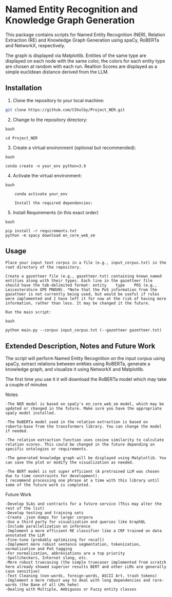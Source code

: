 # Named Entity Recognition and Knowledge Graph Generation

This package contains scripts for Named Entity Recognition (NER), Relation Extraction (RE) and Knowledge Graph Generation using spaCy, RoBERTa and NetworkX, respectively.

The graph is displayed via Matplotlib. Entities of the same type are displayed on each node with the same color, the colors for each entity type are chosen at random with each run. Realtion Scores are displayed as a simple euclidean distance derived from the LLM.

## Installation

1. Clone the repository to your local machine:

```bash
git clone https://github.com/CShulby/Project_NER.git
```
2. Change to the repository directory:
```
bash

cd Project_NER
```
3. Create a virtual environment (optional but recommended):
```
bash

conda create -n your_env python=3.9
```
4. Activate the virtual environment:
```
bash

    conda activate your_env

    Install the required dependencies:
```

5. Install Requirements (in this exact order)
```    
bash

pip install -r requirements.txt
python -m spacy download en_core_web_sm
```
## Usage

    Place your input text corpus in a file (e.g., input_corpus.txt) in the root directory of the repository.

    Create a gazetteer file (e.g., gazetteer.txt) containing known named entities along with their types. Each line in the gazetteer file should have the tab-delimited format: entity    type    POS (e.g., Leicestershire GPE PNOUN). *Note that the PoS information from the gazatteer is not currently being used, but would be useful if rules were implemented and I have left it for now at the risk of having more information, rather than less. It may be changed it the future.

    Run the main script:
```
bash

python main.py --corpus input_corpus.txt (--gazetteer gazetteer.txt)
```

## Extended Description, Notes and Future Work

The script will perform Named Entity Recognition on the input corpus using spaCy, extract relations between entities using RoBERTa, generate a knowledge graph, and visualize it using NetworkX and Matplotlib.

The first time you use it it will download the RoBERTa model which may take a couple of minutes

Notes

    -The NER model is based on spaCy's en_core_web_sm model, which may be updated or changed in the future. Make sure you have the appropriate spaCy model installed.

    -The RoBERTa model used in the relation extraction is based on roberta-base from the transformers library. You can change the model if needed.

    -The relation extraction function uses cosine similarity to calculate relation scores. This could be changed in the future depending on specific ontologies or requirements.

    -The generated knowledge graph will be displayed using Matplotlib. You can save the plot or modify the visualization as needed.
    
    -The BERT model is not super efficient (A pretrained LLM was chosen due to time constraints for development). 
    I recommend processing one phrase at a time with this library until some of the future work is completed.
    
Future Work

    -Develop SLAs and contracts for a future service (This may alter the rest of the list)
    -Develop testing and training sets
    -Create .json dumps for larger corpora
    -Use a third party for visualization and queries like GraphQL
    -Include parallelization on inference
    -Implement a more efficient RE classifier like a CRF trained on data annotated the LLM
    -Fine-tune (probably optimizing for recall)
    -Implement more robust sentence segmentation, tokenization, normalization and PoS tagging
    -For normalization, abbreviations are a top priority
    -Spellcheckers, Internet slang, etc.
    -More robust truecasing (the simple truecaser implemented from scratch here already showed superior results BERT and other LLMs are generally case sensitive)
    -Text Cleaning (non-words, foreign-words, ASCII Art, trash tokens)
    -Implement a more robust way to deal with long dependencies and rare-words (the Bane of all LMs hehe)
    -Dealing with Multiple, Ambiguous or Fuzzy entity classes
    

